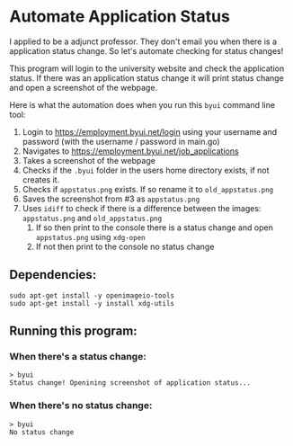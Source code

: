 # Automate Application Status

I applied to be a adjunct professor. They don't email you when there is a application status change. So let's automate checking for status changes!

This program will login to the university website and check the application status. If there was an application status change it will print status change and open a screenshot of the webpage. 

Here is what the automation does when you run this `byui` command line tool:

1. Login to https://employment.byui.net/login using your username and password (with the username / password in main.go)
2. Navigates to https://employment.byui.net/job_applications
3. Takes a screenshot of the webpage
4. Checks if the `.byui` folder in the users home directory exists, if not creates it.
5. Checks if `appstatus.png` exists. If so rename it to `old_appstatus.png`
6. Saves the screenshot from #3 as `appstatus.png`
7. Uses `idiff` to check if there is a difference between the images: `appstatus.png` and `old_appstatus.png`
    1.  If so then print to the console there is a status change and open `appstatus.png` using `xdg-open`
    2. If not then print to the console no status change

## Dependencies:
```
sudo apt-get install -y openimageio-tools
sudo apt-get install -y install xdg-utils
```

## Running this program:
### When there's a status change:
```
> byui
Status change! Openining screenshot of application status...
```

### When there's no status change:
```
> byui
No status change
```